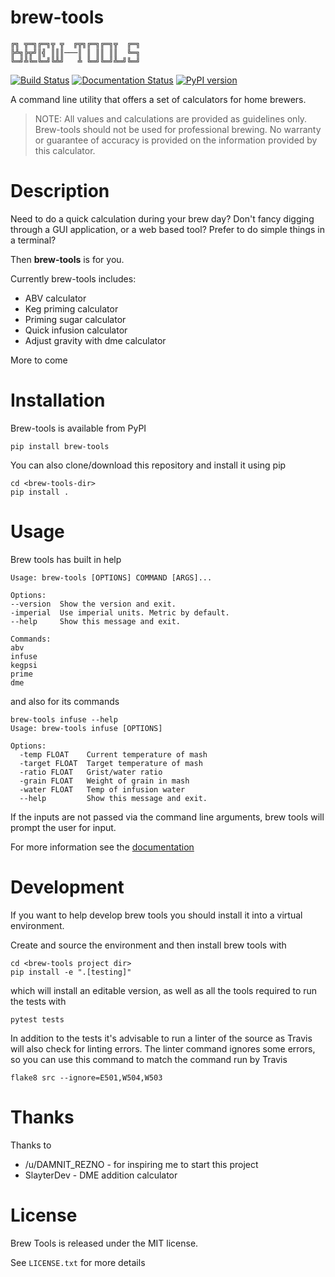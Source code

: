 brew-tools
==========

```
╔╗ ╦═╗╔═╗╦ ╦  ╔╦╗╔═╗╔═╗╦  ╔═╗
╠╩╗╠╦╝║╣ ║║║───║ ║ ║║ ║║  ╚═╗
╚═╝╩╚═╚═╝╚╩╝   ╩ ╚═╝╚═╝╩═╝╚═╝
```

[![Build Status](https://travis-ci.com/Svenito/brew-tools.svg?branch=master)](https://travis-ci.com/Svenito/brew-tools)
[![Documentation Status](https://readthedocs.org/projects/brew-tools/badge/?version=latest)](https://brew-tools.readthedocs.io/en/latest/?badge=latest)
[![PyPI version](https://badge.fury.io/py/brew-tools.svg)](https://badge.fury.io/py/brew-tools)

A command line utility that offers a set of calculators for home brewers.

> NOTE: All values and calculations are provided as guidelines only.
> Brew-tools should not be used for professional brewing. No warranty or guarantee of
> accuracy is provided on the information provided by this calculator.

Description
===========

Need to do a quick calculation during your brew day?
Don't fancy digging through a GUI application, or a web based tool?
Prefer to do simple things in a terminal?

Then **brew-tools** is for you.

Currently brew-tools includes:

* ABV calculator
* Keg priming calculator
* Priming sugar calculator
* Quick infusion calculator
* Adjust gravity with dme calculator

More to come

Installation
============

Brew-tools is available from PyPI

    pip install brew-tools

You can also clone/download this repository and install it using pip

    cd <brew-tools-dir>
    pip install .

Usage
=====

Brew tools has built in help

```
Usage: brew-tools [OPTIONS] COMMAND [ARGS]...

Options:
--version  Show the version and exit.
-imperial  Use imperial units. Metric by default.
--help     Show this message and exit.

Commands:
abv
infuse
kegpsi
prime
dme
```

and also for its commands

```
brew-tools infuse --help
Usage: brew-tools infuse [OPTIONS]

Options:
  -temp FLOAT    Current temperature of mash
  -target FLOAT  Target temperature of mash
  -ratio FLOAT   Grist/water ratio
  -grain FLOAT   Weight of grain in mash
  -water FLOAT   Temp of infusion water
  --help         Show this message and exit.
```

If the inputs are not passed via the command line arguments, brew tools will
prompt the user for input.

For more information see the [documentation](https://brew-tools.readthedocs.io/en/latest/)

Development
===========

If you want to help develop brew tools you should install it into a
virtual environment.

Create and source the environment and then install brew tools with

    cd <brew-tools project dir>
    pip install -e ".[testing]"

which will install an editable version, as well as all the tools required to
run the tests with

    pytest tests

In addition to the tests it's advisable to run a linter of the source as Travis
will also check for linting errors. The linter command ignores some errors, so you
can use this command to match the command run by Travis

    flake8 src --ignore=E501,W504,W503

Thanks
======

Thanks to

* /u/DAMNIT_REZNO - for inspiring me to start this project
* SlayterDev - DME addition calculator

License
=======

Brew Tools is released under the MIT license.

See `LICENSE.txt` for more details